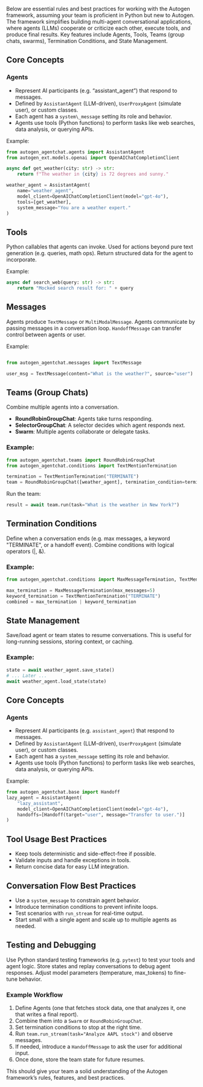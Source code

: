Below are essential rules and best practices for working with the Autogen framework, assuming your team is proficient in Python but new to Autogen. The framework simplifies building multi-agent conversational applications, where agents (LLMs) cooperate or criticize each other, execute tools, and produce final results. Key features include Agents, Tools, Teams (group chats, swarms), Termination Conditions, and State Management.

## Core Concepts

### Agents

- Represent AI participants (e.g. “assistant\_agent”) that respond to messages.
- Defined by `AssistantAgent` (LLM-driven), `UserProxyAgent` (simulate user), or custom classes.
- Each agent has a `system\_message` setting its role and behavior.
- Agents use tools (Python functions) to perform tasks like web searches, data analysis, or querying APIs.

Example:
```python
from autogen_agentchat.agents import AssistantAgent
from autogen_ext.models.openai import OpenAIChatCompletionClient

async def get_weather(city: str) -> str:
    return f"The weather in {city} is 72 degrees and sunny."

weather_agent = AssistantAgent(
    name="weather_agent",
    model_client=OpenAIChatCompletionClient(model="gpt-4o"),
    tools=[get_weather],
    system_message="You are a weather expert."
)
```

## Tools

Python callables that agents can invoke.
Used for actions beyond pure text generation (e.g. queries, math ops).
Return structured data for the agent to incorporate.

Example:
    
```python
async def search_web(query: str) -> str:
    return "Mocked search result for: " + query
```

## Messages

Agents produce `TextMessage` or `MultiModalMessage`.
Agents communicate by passing messages in a conversation loop.
`HandoffMessage` can transfer control between agents or user.

Example:
```python

from autogen_agentchat.messages import TextMessage

user_msg = TextMessage(content="What is the weather?", source="user")
```

## Teams (Group Chats)

Combine multiple agents into a conversation.

- **RoundRobinGroupChat**: Agents take turns responding.
- **SelectorGroupChat**: A selector decides which agent responds next.
- **Swarm**: Multiple agents collaborate or delegate tasks.

### Example:
```python
from autogen_agentchat.teams import RoundRobinGroupChat
from autogen_agentchat.conditions import TextMentionTermination

termination = TextMentionTermination("TERMINATE")
team = RoundRobinGroupChat([weather_agent], termination_condition=termination)
```
Run the team:
```python
result = await team.run(task="What is the weather in New York?")
```

## Termination Conditions

Define when a conversation ends (e.g. max messages, a keyword "TERMINATE", or a handoff event).
Combine conditions with logical operators (|, &).

### Example:
```python
from autogen_agentchat.conditions import MaxMessageTermination, TextMentionTermination

max_termination = MaxMessageTermination(max_messages=5)
keyword_termination = TextMentionTermination("TERMINATE")
combined = max_termination | keyword_termination
```

## State Management

Save/load agent or team states to resume conversations. This is useful for long-running sessions, storing context, or caching.

### Example:
```python
state = await weather_agent.save_state()
# ... Later ...
await weather_agent.load_state(state)
```

## Core Concepts

### Agents

- Represent AI participants (e.g. `assistant_agent`) that respond to messages.
- Defined by `AssistantAgent` (LLM-driven), `UserProxyAgent` (simulate user), or custom classes.
- Each agent has a `system_message` setting its role and behavior.
- Agents use tools (Python functions) to perform tasks like web searches, data analysis, or querying APIs.

Example:
```python
from autogen_agentchat.base import Handoff
lazy_agent = AssistantAgent(
    "lazy_assistant",
    model_client=OpenAIChatCompletionClient(model="gpt-4o"),
    handoffs=[Handoff(target="user", message="Transfer to user.")]
)
```

## Tool Usage Best Practices

- Keep tools deterministic and side-effect-free if possible.
- Validate inputs and handle exceptions in tools.
- Return concise data for easy LLM integration.

## Conversation Flow Best Practices

- Use a `system_message` to constrain agent behavior.
- Introduce termination conditions to prevent infinite loops.
- Test scenarios with `run_stream` for real-time output.
- Start small with a single agent and scale up to multiple agents as needed.

## Testing and Debugging

Use Python standard testing frameworks (e.g. `pytest`) to test your tools and agent logic.
Store states and replay conversations to debug agent responses.
Adjust model parameters (temperature, max_tokens) to fine-tune behavior.

### Example Workflow

1. Define Agents (one that fetches stock data, one that analyzes it, one that writes a final report).
2. Combine them into a `Swarm` or `RoundRobinGroupChat`.
3. Set termination conditions to stop at the right time.
4. Run `team.run_stream(task="Analyze AAPL stock")` and observe messages.
5. If needed, introduce a `HandoffMessage` to ask the user for additional input.
6. Once done, store the team state for future resumes.

This should give your team a solid understanding of the Autogen framework’s rules, features, and best practices.
